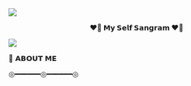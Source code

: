 
<img src="https://user-images.githubusercontent.com/73097560/115834477-dbab4500-a447-11eb-908a-139a6edaec5c.gif">

<p align="center">
<b>❤️‍🔥 𝗠𝘆 𝗦𝗲𝗹𝗳 𝗦𝗮𝗻𝗴𝗿𝗮𝗺 ❤️‍🔥</b>
</p>
  
<img src="https://user-images.githubusercontent.com/73097560/115834477-dbab4500-a447-11eb-908a-139a6edaec5c.gif">




  🤔 𝗔𝗕𝗢𝗨𝗧 𝗠𝗘
  
◎━━━━━━◎━━━━━━◎

